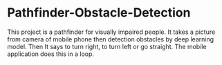 # Pathfinder-Obstacle-Detection
This project is a pathfinder for visually impaired people. It takes a picture from camera of mobile phone then detection obstacles by deep learning model. Then It says to turn right, to turn left or go straight. The mobile application does this in a loop. 
